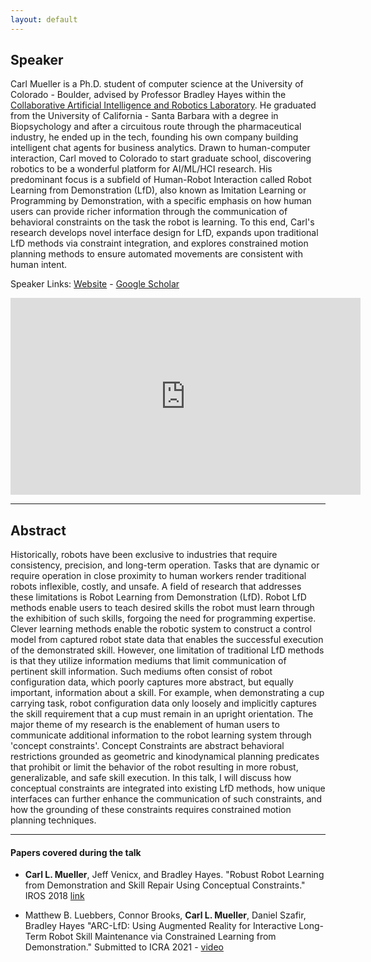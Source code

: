 ```yaml
---
layout: default
---
```

## Speaker

Carl Mueller is a Ph.D. student of computer science at the University of Colorado - Boulder, advised by Professor Bradley Hayes within the [Collaborative Artificial Intelligence and Robotics Laboratory](www.cairo-lab.com). He graduated from the University of California - Santa Barbara with a degree in Biopsychology and after a circuitous route through the pharmaceutical industry, he ended up in the tech, founding his own company building intelligent chat agents for business analytics. Drawn to human-computer interaction, Carl moved to Colorado to start graduate school, discovering robotics to be a wonderful platform for AI/ML/HCI research. His predominant focus is a subfield of Human-Robot Interaction called Robot Learning from Demonstration (LfD), also known as Imitation Learning or Programming by Demonstration, with a specific emphasis on how human users can provide richer information through the communication of behavioral constraints on the task the robot is learning. To this end, Carl's research develops novel interface design for LfD, expands upon traditional LfD methods via constraint integration, and explores constrained motion planning methods to ensure automated movements are consistent with human intent.


Speaker Links: [Website](https://www.carl-mueller.com/) - [Google Scholar](https://scholar.google.com/citations?user=_-yidrMAAAAJ&hl=en)

<iframe width="560" height="315" src="https://www.youtube.com/embed/0PbUMQcFEUs" frameborder="0" allow="accelerometer; autoplay; clipboard-write; encrypted-media; gyroscope; picture-in-picture" allowfullscreen></iframe>

---

## Abstract
Historically, robots have been exclusive to industries that require consistency, precision, and long-term operation. Tasks that are dynamic or require operation in close proximity to human workers render traditional robots inflexible, costly, and unsafe. A field of research that addresses these limitations is Robot Learning from Demonstration (LfD). Robot LfD methods enable users to teach desired skills the robot must learn through the exhibition of such skills, forgoing the need for programming expertise. Clever learning methods enable the robotic system to construct a control model from captured robot state data that enables the successful execution of the demonstrated skill. However, one limitation of traditional LfD methods is that they utilize information mediums that limit communication of pertinent skill information. Such mediums often consist of robot configuration data, which poorly captures more abstract, but equally important, information about a skill. For example, when demonstrating a cup carrying task, robot configuration data only loosely and implicitly captures the skill requirement that a cup must remain in an upright orientation. The major theme of my research is the enablement of human users to communicate additional information to the robot learning system through 'concept constraints'. Concept Constraints are abstract behavioral restrictions grounded as geometric and kinodynamical planning predicates that prohibit or limit the behavior of the robot resulting in more robust, generalizable, and safe skill execution. In this talk, I will discuss how conceptual constraints are integrated into existing LfD methods, how unique interfaces can further enhance the communication of such constraints, and how the grounding of these constraints requires constrained motion planning techniques.


---

#### Papers covered during the talk
* **Carl L. Mueller**, Jeff Venicx, and Bradley Hayes. "Robust Robot Learning from Demonstration and Skill Repair Using Conceptual Constraints." IROS 2018 [link](http://www.cairo-lab.com/papers/iros18.pdf
)

* Matthew B. Luebbers, Connor Brooks, **Carl L. Mueller**, Daniel Szafir, Bradley Hayes
 "ARC-LfD: Using Augmented Reality for Interactive Long-Term Robot Skill Maintenance via Constrained Learning from Demonstration." Submitted to ICRA 2021 - [video](https://youtu.be/X0H7rszq-QA)

